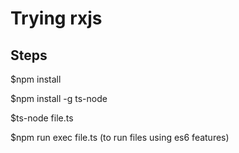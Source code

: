 # Trying rxjs
## Steps
$npm install

$npm install -g ts-node

$ts-node file.ts

$npm run exec file.ts (to run files using es6 features)